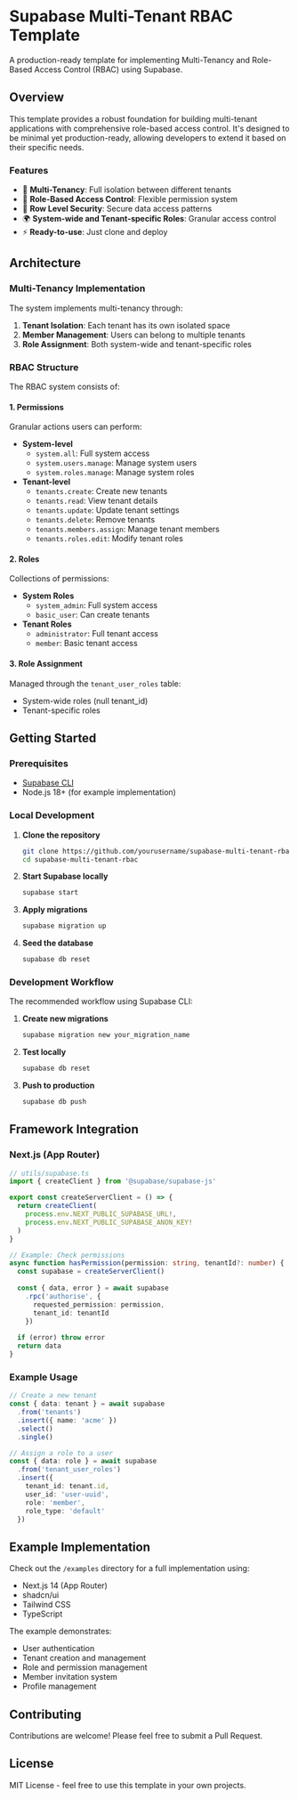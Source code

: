 # Supabase Multi-Tenant RBAC Template

A production-ready template for implementing Multi-Tenancy and Role-Based Access Control (RBAC) using Supabase.

## Overview

This template provides a robust foundation for building multi-tenant applications with comprehensive role-based access control. It's designed to be minimal yet production-ready, allowing developers to extend it based on their specific needs.

### Features

- 🏢 **Multi-Tenancy**: Full isolation between different tenants
- 🔐 **Role-Based Access Control**: Flexible permission system
- 🔑 **Row Level Security**: Secure data access patterns
- 🌍 **System-wide and Tenant-specific Roles**: Granular access control
- ⚡ **Ready-to-use**: Just clone and deploy

## Architecture

### Multi-Tenancy Implementation

The system implements multi-tenancy through:

1. **Tenant Isolation**: Each tenant has its own isolated space
2. **Member Management**: Users can belong to multiple tenants
3. **Role Assignment**: Both system-wide and tenant-specific roles

### RBAC Structure

The RBAC system consists of:

#### 1. Permissions
Granular actions users can perform:
- **System-level**
  - `system.all`: Full system access
  - `system.users.manage`: Manage system users
  - `system.roles.manage`: Manage system roles
- **Tenant-level**
  - `tenants.create`: Create new tenants
  - `tenants.read`: View tenant details
  - `tenants.update`: Update tenant settings
  - `tenants.delete`: Remove tenants
  - `tenants.members.assign`: Manage tenant members
  - `tenants.roles.edit`: Modify tenant roles

#### 2. Roles
Collections of permissions:
- **System Roles**
  - `system_admin`: Full system access
  - `basic_user`: Can create tenants
- **Tenant Roles**
  - `administrator`: Full tenant access
  - `member`: Basic tenant access

#### 3. Role Assignment
Managed through the `tenant_user_roles` table:
- System-wide roles (null tenant_id)
- Tenant-specific roles

## Getting Started

### Prerequisites

- [Supabase CLI](https://supabase.com/docs/guides/cli)
- Node.js 18+ (for example implementation)

### Local Development

1. **Clone the repository**
   ```bash
   git clone https://github.com/yourusername/supabase-multi-tenant-rbac
   cd supabase-multi-tenant-rbac
   ```

2. **Start Supabase locally**
   ```bash
   supabase start
   ```

3. **Apply migrations**
   ```bash
   supabase migration up
   ```

4. **Seed the database**
   ```bash
   supabase db reset
   ```

### Development Workflow

The recommended workflow using Supabase CLI:

1. **Create new migrations**
   ```bash
   supabase migration new your_migration_name
   ```

2. **Test locally**
   ```bash
   supabase db reset
   ```

3. **Push to production**
   ```bash
   supabase db push
   ```

## Framework Integration

### Next.js (App Router)

```typescript
// utils/supabase.ts
import { createClient } from '@supabase/supabase-js'

export const createServerClient = () => {
  return createClient(
    process.env.NEXT_PUBLIC_SUPABASE_URL!,
    process.env.NEXT_PUBLIC_SUPABASE_ANON_KEY!
  )
}

// Example: Check permissions
async function hasPermission(permission: string, tenantId?: number) {
  const supabase = createServerClient()
  
  const { data, error } = await supabase
    .rpc('authorise', { 
      requested_permission: permission,
      tenant_id: tenantId 
    })
    
  if (error) throw error
  return data
}
```

### Example Usage

```typescript
// Create a new tenant
const { data: tenant } = await supabase
  .from('tenants')
  .insert({ name: 'acme' })
  .select()
  .single()

// Assign a role to a user
const { data: role } = await supabase
  .from('tenant_user_roles')
  .insert({
    tenant_id: tenant.id,
    user_id: 'user-uuid',
    role: 'member',
    role_type: 'default'
  })
```

## Example Implementation

Check out the `/examples` directory for a full implementation using:
- Next.js 14 (App Router)
- shadcn/ui
- Tailwind CSS
- TypeScript

The example demonstrates:
- User authentication
- Tenant creation and management
- Role and permission management
- Member invitation system
- Profile management

## Contributing

Contributions are welcome! Please feel free to submit a Pull Request.

## License

MIT License - feel free to use this template in your own projects.